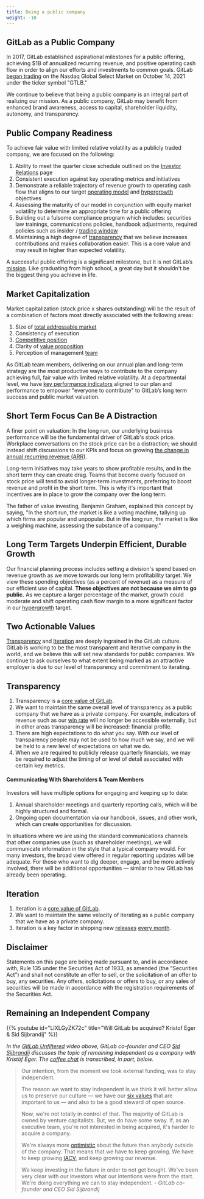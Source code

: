 ```yaml
---
title: Being a public company
weight: -10
---
```


## GitLab as a Public Company

In 2017, GitLab established aspirational milestones for a public offering, achieving $1B of annualized recurring revenue, and positive operating cash flow in order to align our efforts and investments to common goals. GitLab [began trading](https://about.gitlab.com/blog/2021/10/14/gitlab-inc-takes-the-devops-platform-public/) on the Nasdaq Global Select Market on October 14, 2021 under the ticker symbol "GTLB."

We continue to believe that being a public company is an integral part of realizing our mission. As a public company, GitLab may benefit from enhanced brand awareness, access to capital, shareholder liquidity, autonomy, and transparency.

## Public Company Readiness

To achieve fair value with limited relative volatility as a publicly traded company, we are focused on the following:

1. Ability to meet the quarter close schedule outlined on the [Investor Relations](/handbook/finance/investor-relations/#earnings-release-calendar-workback-schedule) page
1. Consistent execution against key operating metrics and initiatives
1. Demonstrate a reliable trajectory of revenue growth to operating cash flow that aligns to our target [operating model](/handbook/finance/financial-planning-and-analysis/#long-term-profitability-targets) and [hypergrowth](/handbook/finance/financial-planning-and-analysis/hypergrowth-rule/#the-hypergrowth-rule) objectives
1. Assessing the maturity of our model in conjunction with equity market volatility to determine an appropriate time for a public offering
1. Building out a fulsome compliance program which includes: securities law trainings, communications policies, handbook adjustments, required policies such as insider / [trading window](/handbook/finance/investor-relations/#trading-window)
1. Maintaining a high degree of [transparency](/handbook/values/#transparency) that we believe increases contributions and makes collaboration easier. This is a core value and may result in higher than expected volatility.

A successful public offering is a significant milestone, but it is not GitLab’s [mission](/handbook/company/mission/#mission). Like graduating from high school, a great day but it shouldn't be the biggest thing you achieve in life.

## Market Capitalization

Market capitalization (stock price x shares outstanding) will be the result of a combination of factors most directly associated with the following areas:

1. Size of [total addressable market](/handbook/sales/tam/)
1. Consistency of execution
1. [Competitive position](https://internal-handbook.gitlab.io/handbook/leadership/mitigating-concerns/#introduction)
1. Clarity of [value proposition](/handbook/company/strategy/#organization)
1. Perception of management [team](/handbook/company/team/)

As GitLab team members, delivering on our annual plan and long-term strategy are the most productive ways to contribute to the company achieving full, fair value with limited relative volatility. At a departmental level, we have [key performance indicators](/handbook/company/kpis/#what-are-kpis) aligned to our plan and performance to empower "everyone to contribute" to GitLab’s long term success and public market valuation.

## Short Term Focus Can Be A Distraction

A finer point on valuation: In the long run, our underlying business performance will be the fundamental driver of GitLab's stock price. Workplace conversations on the stock price can be a distraction; we should instead shift discussions to our KPIs and focus on growing [the change in annual recurring revenue (ARR)](/handbook/sales/sales-term-glossary/arr-in-practice/).

Long-term initiatives may take years to show profitable results, and in the short term they can create drag. Teams that become overly focused on stock price will tend to avoid longer-term investments, preferring to boost revenue and profit in the short term. This is why it's important that incentives are in place to grow the company over the long term.

The father of value investing, Benjamin Graham, explained this concept by saying, "In the short run, the market is like a voting machine, tallying up which firms are popular and unpopular. But in the long run, the market is like a weighing machine, assessing the substance of a company."

## Long Term Targets Underpin Efficient, Durable Growth

Our financial planning process includes setting a division's spend based on revenue growth as we move towards our long term profitability target. We view these spending objectives (as a percent of revenue) as a measure of our efficient use of capital. **These objectives are not because we aim to go public.** As we capture a larger percentage of the market, growth could moderate and shift operating cash flow margin to a more significant factor in our [hypergrowth](/handbook/finance/financial-planning-and-analysis/hypergrowth-rule/#the-hypergrowth-rule) target.

## Two Actionable Values

[Transparency](/handbook/values/#transparency) and [Iteration](/handbook/values/#iteration) are deeply ingrained in the GitLab culture. GitLab is working to be the most transparent and iterative company in the world, and we believe this will set new standards for public companies. We continue to ask ourselves to what extent being marked as an attractive employer is due to our level of transparency and commitment to iterating.

## Transparency

1. Transparency is a [core value of GitLab](/handbook/values/#transparency).
1. We want to maintain the same overall level of transparency as a public company that we have as a private company. For example, indicators of revenue such as our [win rate](/handbook/sales/#win-rate) will no longer be accessible externally, but in other areas transparency will be increased: financial profile.
1. There are high expectations to do what you say. With our level of transparency people may not be used to how much we say, and we will be held to a new level of expectations on what we do.
1. When we are required to publicly release quarterly financials, we may be required to adjust the timing of or level of detail associated with certain key metrics.

#### Communicating With Shareholders & Team Members

Investors will have multiple options for engaging and keeping up to date:

1. Annual shareholder meetings and quarterly reporting calls, which will be highly structured and formal.
1. Ongoing open documentation via our handbook, issues, and other work, which can create opportunities for discussion.

In situations where we are using the standard communications channels that other companies use (such as shareholder meetings), we will communicate information in the style that a typical company would. For many investors, the broad view offered in regular reporting updates will be adequate. For those who want to dig deeper, engage, and be more actively involved, there will be additional opportunities — similar to how GitLab has already been operating.

## Iteration

1. Iteration is a [core value of GitLab](/handbook/values/#iteration).
1. We want to maintain the same velocity of iterating as a public company that we have as a private company.
1. Iteration is a key factor in shipping new [releases](https://about.gitlab.com/releases/) [every month](/handbook/engineering/releases/).

## Disclaimer

Statements on this page are being made pursuant to, and in accordance with, Rule 135 under the Securities Act of 1933, as amended (the “Securities Act”) and shall not constitute an offer to sell, or the solicitation of an offer to buy, any securities. Any offers, solicitations or offers to buy, or any sales of securities will be made in accordance with the registration requirements of the Securities Act.

## Remaining an Independent Company

{{% youtube id="LIXLGyZK72c" title="Will GitLab be acquired? Kristof Eger & Sid Sijbrandij" %}}

*In the [GitLab Unfiltered](https://www.youtube.com/channel/UCMtZ0sc1HHNtGGWZFDRTh5A) video above, GitLab co-founder and CEO [Sid Sijbrandij](https://gitlab.com/sytses) discusses the topic of remaining independent as a company with Kristóf Éger. The [coffee chat](/handbook/company/culture/all-remote/informal-communication/#coffee-chats) is transcribed, in part, below.*

> Our intention, from the moment we took external funding, was to stay independent.
>
> The reason we want to stay independent is we think it will better allow us to preserve our culture — we have our [six values](/handbook/values/) that are important to us — and also to be a good steward of open source.
>
> Now, we're not totally in control of that. The majority of GitLab is owned by venture capitalists. But, we do have some sway. If, as an executive team, you're not interested in being acquired, it's harder to acquire a company.
>
> We're always more [optimistic](/handbook/values/#focus-on-improvement) about the future than anybody outside of the company. That means that we have to keep growing. We have to keep growing [IACV](/handbook/sales/sales-term-glossary/arr-in-practice/), and keep growing our revenue.
>
> We keep investing in the future in order to not get bought. We've been very clear with our investors what our intentions were from the start. We're doing everything we can to stay independent. - *GitLab co-founder and CEO Sid Sijbrandij*
